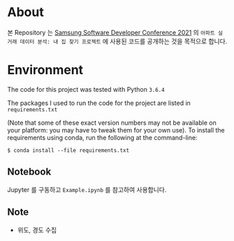 # About

본 Repository 는 [Samsung Software Developer Conference 2021](https://www.soscon.net/) 의 `아파트 실거래 데이터 분석: 내 집 찾기 프로젝트` 에 사용된 코드를 공개하는 것을 목적으로 합니다.

# Environment

The code for this project was tested with Python `3.6.4`

The packages I used to run the code for the project are listed in `requirements.txt`

(Note that some of these exact version numbers may not be available on your platform: you may have to tweak them for your own use). To install the requirements using conda, run the following at the command-line:

```
$ conda install --file requirements.txt
```

## Notebook

Jupyter 를 구동하고 `Example.ipynb` 를 참고하여 사용합니다.

## Note

*  위도, 경도 수집
